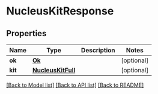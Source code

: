 # NucleusKitResponse

## Properties
Name | Type | Description | Notes
------------ | ------------- | ------------- | -------------
**ok** | [**Ok**](Ok.md) |  | [optional] 
**kit** | [**NucleusKitFull**](NucleusKitFull.md) |  | [optional] 

[[Back to Model list]](../README.md#documentation-for-models) [[Back to API list]](../README.md#documentation-for-api-endpoints) [[Back to README]](../README.md)


